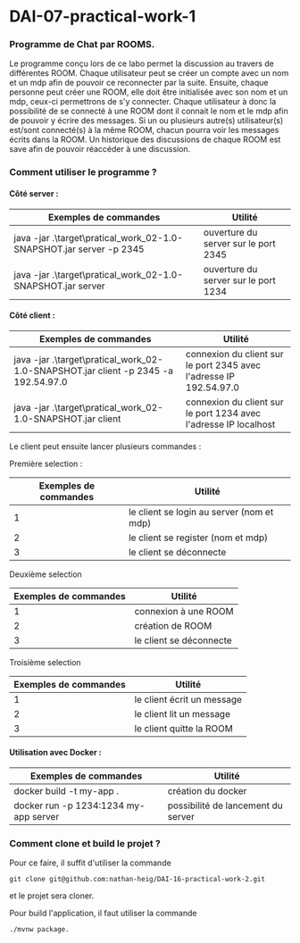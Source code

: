 # DAI-07-practical-work-1

### Programme de Chat par ROOMS.  
Le programme conçu lors de ce labo permet la discussion au travers de différentes ROOM.
Chaque utilisateur peut se créer un compte avec un nom et un mdp afin de pouvoir ce reconnecter par la suite.
Ensuite, chaque personne peut créer une ROOM, elle doit être initialisée avec son nom et un mdp, ceux-ci permettrons de s'y connecter.
Chaque utilisateur à donc la possibilité de se connecté à une ROOM dont il connait le nom et le mdp afin de pouvoir y écrire des messages.
Si un ou plusieurs autre(s) utilisateur(s) est/sont connecté(s) à la même ROOM, chacun pourra voir les messages écrits dans la ROOM.
Un historique des discussions de chaque ROOM est save afin de pouvoir réaccéder à une discussion.

### Comment utiliser le programme ?

#### Côté server :

| Exemples de commandes                                               | Utilité                              |
|---------------------------------------------------------------------|--------------------------------------|
| java -jar .\target\pratical_work_02-1.0-SNAPSHOT.jar server -p 2345 | ouverture du server sur le port 2345 |
| java -jar .\target\pratical_work_02-1.0-SNAPSHOT.jar server         | ouverture du server sur le port 1234 |

#### Côté client :

| Exemples de commandes                                                              | Utilité                                                            |
|------------------------------------------------------------------------------------|--------------------------------------------------------------------|
| java -jar .\target\pratical_work_02-1.0-SNAPSHOT.jar client -p 2345 -a 192.54.97.0 | connexion du client sur le port 2345 avec l'adresse IP 192.54.97.0 |
| java -jar .\target\pratical_work_02-1.0-SNAPSHOT.jar client                        | connexion du client sur le port 1234 avec l'adresse IP localhost   |

Le client peut ensuite lancer plusieurs commandes :

Première selection :

| Exemples de commandes | Utilité                                   |
|-----------------------|-------------------------------------------|
| 1                     | le client se login au server (nom et mdp) |
| 2                     | le client se register (nom et mdp)        |
| 3                     | le client se déconnecte                   |
  
Deuxième selection

| Exemples de commandes | Utilité                |
|-----------------------|------------------------|
| 1                     | connexion à une ROOM   |
| 2                     | création de ROOM       |
| 3                     | le client se déconnecte |

Troisième selection

| Exemples de commandes | Utilité                    |
|-----------------------|----------------------------|
| 1                     | le client écrit un message |
| 2                     | le client lit un message   |
| 3                     | le client quitte la ROOM   |

#### Utilisation avec Docker :

| Exemples de commandes                  | Utilité                            |
|----------------------------------------|------------------------------------|
| docker build -t my-app .               | création du docker                 |
| docker run -p 1234:1234  my-app server | possibilité de lancement du server |


### Comment clone et build le projet ?  
Pour ce faire, il suffit d'utiliser la commande
```text
git clone git@github.com:nathan-heig/DAI-16-practical-work-2.git 
```
et le projet sera cloner.

Pour build l'application, il faut utiliser la commande 
```text
./mvnw package.
``` 